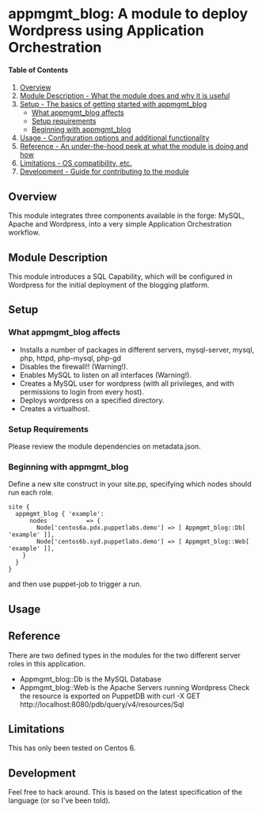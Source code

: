 # appmgmt_blog: A module to deploy Wordpress using Application Orchestration

#### Table of Contents

1. [Overview](#overview)
2. [Module Description - What the module does and why it is useful](#module-description)
3. [Setup - The basics of getting started with appmgmt_blog](#setup)
    * [What appmgmt_blog affects](#what-appmgmt_blog-affects)
    * [Setup requirements](#setup-requirements)
    * [Beginning with appmgmt_blog](#beginning-with-appmgmt_blog)
4. [Usage - Configuration options and additional functionality](#usage)
5. [Reference - An under-the-hood peek at what the module is doing and how](#reference)
5. [Limitations - OS compatibility, etc.](#limitations)
6. [Development - Guide for contributing to the module](#development)

## Overview

This module integrates three components available in the forge: MySQL, Apache and Wordpress,
into a very simple Application Orchestration workflow.

## Module Description

This module introduces a SQL Capability, which will be configured in Wordpress for the initial
deployment of the blogging platform.

## Setup

### What appmgmt_blog affects

* Installs a number of packages in different servers, mysql-server, mysql, php, httpd, php-mysql, php-gd
* Disables the firewall!! (Warning!).
* Enables MySQL to listen on all interfaces (Warning!).
* Creates a MySQL user for wordpress (with all privileges, and with permissions to login from every host).
* Deploys wordpress on a specified directory.
* Creates a virtualhost.

### Setup Requirements 

Please review the module dependencies on metadata.json.

### Beginning with appmgmt_blog

Define a new site construct in your site.pp, specifying which nodes should run each role.

```puppet
site {
  appmgmt_blog { 'example':
      nodes           => {
        Node['centos6a.pdx.puppetlabs.demo'] => [ Appmgmt_blog::Db[ 'example' ]],
        Node['centos6b.syd.puppetlabs.demo'] => [ Appmgmt_blog::Web[ 'example' ]],
    }
  }
}
```

and then use puppet-job to trigger a run.
## Usage


## Reference

There are two defined types in the modules for the two different server roles in this application.

- Appmgmt_blog::Db is the MySQL Database
- Appmgmt_blog::Web is the Apache Servers running Wordpress
Check the resource is exported on PuppetDB with curl -X GET http://localhost:8080/pdb/query/v4/resources/Sql

## Limitations

This has only been tested on Centos 6.

## Development

Feel free to hack around. This is based on the latest specification of the language (or so I've been told).
